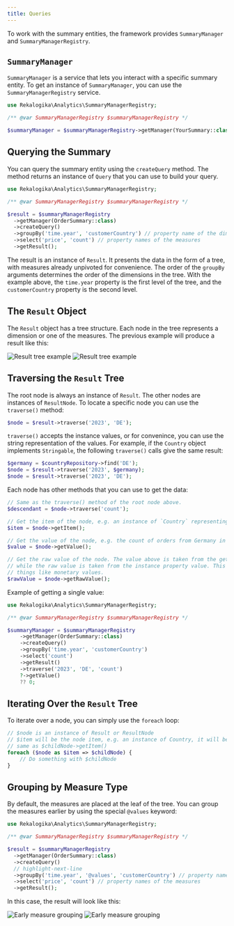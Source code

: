 ```yaml
---
title: Queries
---
```


To work with the summary entities, the framework provides `SummaryManager`
and `SummaryManagerRegistry`.

## `SummaryManager`

`SummaryManager` is a service that lets you interact with a specific summary
entity. To get an instance of `SummaryManager`, you can use the
`SummaryManagerRegistry` service.

```php
use Rekalogika\Analytics\SummaryManagerRegistry;

/** @var SummaryManagerRegistry $summaryManagerRegistry */

$summaryManager = $summaryManagerRegistry->getManager(YourSummary::class);
```

## Querying the Summary

You can query the summary entity using the `createQuery` method. The method
returns an instance of `Query` that you can use to build your query.

```php
use Rekalogika\Analytics\SummaryManagerRegistry;

/** @var SummaryManagerRegistry $summaryManagerRegistry */

$result = $summaryManagerRegistry
  ->getManager(OrderSummary::class)
  ->createQuery()
  ->groupBy('time.year', 'customerCountry') // property name of the dimension
  ->select('price', 'count') // property names of the measures
  ->getResult();
```

The result is an instance of `Result`. It presents the data in the form of a
tree, with measures already unpivoted for convenience. The order of the
`groupBy` arguments determines the order of the dimensions in the tree. With the
example above, the `time.year` property is the first level of the tree, and the
`customerCountry` property is the second level.

## The `Result` Object

The `Result` object has a tree structure. Each node in the tree represents a
dimension or one of the measures. The previous example will produce a result
like this:

![Result tree example](./diagrams/simple.light.svg#light)
![Result tree example](./diagrams/simple.dark.svg#dark)

## Traversing the `Result` Tree

The root node is always an instance of `Result`. The other nodes are instances
of `ResultNode`. To locate a specific node you can use the `traverse()` method:

```php
$node = $result->traverse('2023', 'DE');
```

`traverse()` accepts the instance values, or for convenince, you can use the
string representation of the values. For example, if the `Country` object
implements `Stringable`, the following `traverse()` calls give the same result:

```php
$germany = $countryRepository->find('DE');
$node = $result->traverse('2023', $germany);
$node = $result->traverse('2023', 'DE');
```

Each node has other methods that you can use to get the data:

```php
// Same as the traverse() method of the root node above.
$descendant = $node->traverse('count');

// Get the item of the node, e.g. an instance of `Country` representing Germany
$item = $node->getItem();

// Get the value of the node, e.g. the count of orders from Germany in 2023
$value = $node->getValue();

// Get the raw value of the node. The value above is taken from the getter method,
// while the raw value is taken from the instance property value. This is useful for
// things like monetary values.
$rawValue = $node->getRawValue();
```

Example of getting a single value:

```php
use Rekalogika\Analytics\SummaryManagerRegistry;

/** @var SummaryManagerRegistry $summaryManagerRegistry */

$summaryManager = $summaryManagerRegistry
    ->getManager(OrderSummary::class)
    ->createQuery()
    ->groupBy('time.year', 'customerCountry')
    ->select('count')
    ->getResult()
    ->traverse('2023', 'DE', 'count')
    ?->getValue()
    ?? 0;
```

## Iterating Over the `Result` Tree

To iterate over a node, you can simply use the `foreach` loop:

```php
// $node is an instance of Result or ResultNode
// $item will be the node item, e.g. an instance of Country, it will be the
// same as $childNode->getItem()
foreach ($node as $item => $childNode) {
    // Do something with $childNode
}
```

## Grouping by Measure Type

By default, the measures are placed at the leaf of the tree. You can group the
measures earlier by using the special `@values` keyword:

```php
use Rekalogika\Analytics\SummaryManagerRegistry;

/** @var SummaryManagerRegistry $summaryManagerRegistry */

$result = $summaryManagerRegistry
  ->getManager(OrderSummary::class)
  ->createQuery()
  // highlight-next-line
  ->groupBy('time.year', '@values', 'customerCountry') // property name of the dimension
  ->select('price', 'count') // property names of the measures
  ->getResult();
```

In this case, the result will look like this:

![Early measure grouping](./diagrams/early-measure-grouping.light.svg#light)
![Early measure grouping](./diagrams/early-measure-grouping.dark.svg#dark)